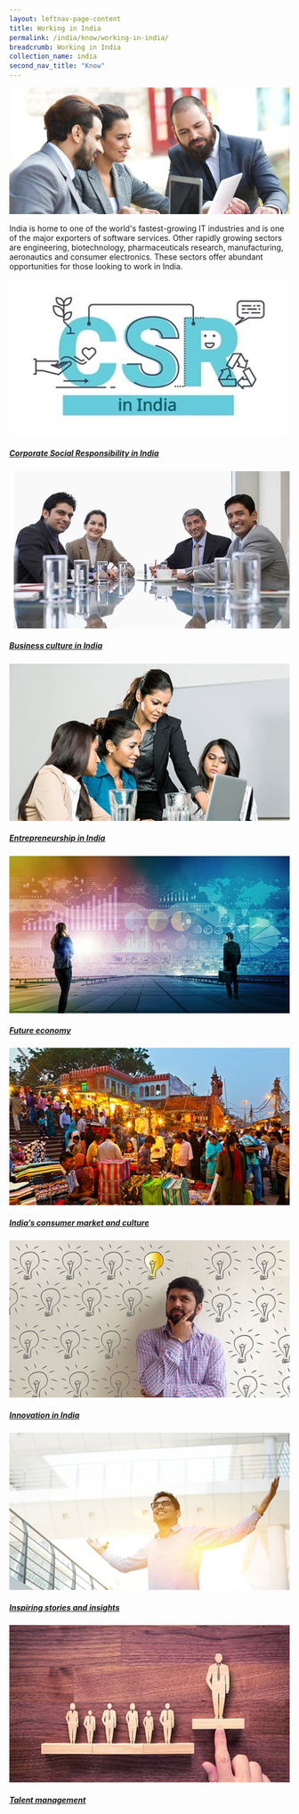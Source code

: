 ```yaml
---
layout: leftnav-page-content
title: Working in India
permalink: /india/know/working-in-india/
breadcrumb: Working in India
collection_name: india
second_nav_title: "Know"
---
```


![banner-working-in-india](\images\india-working\Working-in-India-new.jpg)

India is home to one of the world's fastest-growing IT industries and is one of the major exporters of software services. Other rapidly growing sectors are engineering, biotechnology, pharmaceuticals research, manufacturing, aeronautics and consumer electronics. These sectors offer abundant opportunities for those looking to work in India.

<div>
	<div class="row is-multiline">
		<div class="col is-half-tablet padding--bottom--lg">
			<a href="/india/know/working-in-india/csr-in-india/" class="project-link">
				<img src="/images/india-working/csr-in-india-small.jpg" alt="Corporate Social Responsibility in India" class="project-image">
			<div class="project-card">
				<div class="project-title margin--bottom--xs">
					<h5><b>Corporate Social Responsibility in India</b></h5>
				</div>
			</div>
			</a>
		</div>
		<div class="col is-half-tablet padding--bottom--lg">
			<a href="/india/know/working-in-india/business-culture/" class="project-link">
				<img src="/images/india-working/business-culture-small.jpg" alt="Business culture in India" class="project-image">
			<div class="project-card">
				<div class="project-title margin--bottom--xs">
					<h5><b>Business culture in India</b></h5>
				</div>
			</div>
			</a>
		</div>
	</div>
</div>

<p><p>

<div>
	<div class="row is-multiline">
		<div class="col is-half-tablet padding--bottom--lg">
			<a href="/india/know/working-in-india/entrepreneurship/" class="project-link">
				<img src="/images/india-working/entrepreneurship-small.jpg" alt="Entrepreneurship in India" class="project-image">
			<div class="project-card">
				<div class="project-title margin--bottom--xs">
					<h5><b>Entrepreneurship in India</b></h5>
				</div>
			</div>
			</a>
		</div>
		<div class="col is-half-tablet padding--bottom--lg">
			<a href="/india/know/working-in-india/future-economy/" class="project-link">
				<img src="/images/india-working/future-economy-small.jpg" alt="Future economy" class="project-image">
			<div class="project-card">
				<div class="project-title margin--bottom--xs">
					<h5><b>Future economy</b></h5>
				</div>
			</div>
			</a>
		</div>
	</div>
</div>

<p><p>

<div>
	<div class="row is-multiline">
		<div class="col is-half-tablet padding--bottom--lg">
			<a href="/india/know/working-in-india/consumer-market/" class="project-link">
				<img src="/images/india-working/consumer-market-small.jpg" alt="India’s consumer market and culture" class="project-image">
			<div class="project-card">
				<div class="project-title margin--bottom--xs">
					<h5><b>India’s consumer market and culture</b></h5>
				</div>
			</div>
			</a>
		</div>
		<div class="col is-half-tablet padding--bottom--lg">
			<a href="/india/know/working-in-india/innovation-india/" class="project-link">
				<img src="/images/india-working/innovation-india-small.jpg" alt="Innovation in India" class="project-image">
			<div class="project-card">
				<div class="project-title margin--bottom--xs">
					<h5><b>Innovation in India</b></h5>
				</div>
			</div>
			</a>
		</div>
	</div>
</div>

<p><p>

<div>
	<div class="row is-multiline">
		<div class="col is-half-tablet padding--bottom--lg">
			<a href="/india/know/working-in-india/inspiring-stories/" class="project-link">
				<img src="/images/india-working/inspiring-stories-small.jpg" alt="Inspiring stories and insights" class="project-image">
			<div class="project-card">
				<div class="project-title margin--bottom--xs">
					<h5><b>Inspiring stories and insights</b></h5>
				</div>
			</div>
			</a>
		</div>
		<div class="col is-half-tablet padding--bottom--lg">
			<a href="/india/know/working-in-india/talent-management/" class="project-link">
				<img src="/images/india-working/talent-management-small.jpg" alt="Talent management" class="project-image">
			<div class="project-card">
				<div class="project-title margin--bottom--xs">
					<h5><b>Talent management</b></h5>
				</div>
			</div>
			</a>
		</div>
	</div>
</div>